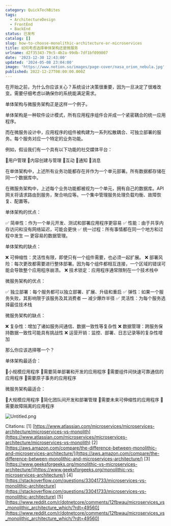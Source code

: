 ```yaml
---
category: QuickTechBites
tags:
  - ArchitectureDesign
  - FrontEnd
  - BackEnd
status: 已发布
catalog: []
slug: how-to-choose-monolithic-architecture-or-microservices
title: 如何考虑选择单体架构还是微服务
urlname: d2f35343-79c5-4b2a-99db-7df1bf099007
date: '2023-12-30 12:43:00'
updated: '2024-05-08 23:04:00'
image: 'https://www.notion.so/images/page-cover/nasa_orion_nebula.jpg'
published: 2022-12-27T08:00:00.000Z
---
```


在开始之前，为什么你应该关心？系统设计决策很重要，因为一旦决定了很难改变。需要仔细考虑以确保你的系统能满足需求。


单体架构与微服务架构正是这样一个例子。


单体架构是一种软件设计模式，所有应用程序组件合并成一个紧密耦合的统一应用程序。


而在微服务设计中，应用程序的组件被构建为一系列松散耦合、可独立部署的服务。每个服务对应一个特定的业务功能。


例如，假设我们有一个具有以下功能的社交媒体平台：


🔸用户管理
🔸内容创建与管理
🔸互动
🔸通知
🔸消息


在单体架构中，上述所有业务功能都存在并作为一个单元部署。所有数据都存储在同一个数据库中。


在微服务架构中，上述每个业务功能都被视为一个单元，拥有自己的数据库。API 网关将请求路由到服务，聚合响应等。一个集中管理服务处理负载均衡、故障恢复、配置等。


单体架构的优点：


✅ 简单性：作为一个单元开发、测试和部署应用程序更容易
✅ 性能：由于共享内存访问和没有网络延迟，可能会更快
✅ 统一过程：所有事情都在同一个地方和过程中发生 — 更容易的数据管理。


单体架构的缺点：


❌ 可伸缩性：灵活性有限，即使只有一个组件需要，也必须一起扩展。
❌ 部署风险：每次更改都需要进行整体部署。因为每个组件都相互连接，一个区域的错误可能会导致整个应用程序崩溃。
❌ 技术锁定：应用程序通常限制在一个技术栈中


微服务架构的优点：


✅ 独立部署：每个服务都可以独立部署、扩展、升级和重启
✅ 弹性：如果一个服务失败，其影响限于该服务及其消费者 — 减少爆炸半径
✅ 灵活性：为每个服务选择最佳技术栈


微服务架构的缺点：


❌ 复杂性：增加了诸如服务间通信、数据一致性等复杂性
❌ 数据管理：跨服务保持数据一致性可能具有挑战性
❌ 运营开销：监控、部署、日志记录等的复杂性增加


那么你应该选择哪一个？


单体架构最适合：


🔹小规模应用程序
🔹需要简单部署和开发的应用程序
🔹需要组件间快速可靠通信的应用程序
🔹需要原子事务的应用程序


微服务架构最适合：


🔸大规模应用程序
🔸简化团队间开发和部署管理
🔸需要未来可伸缩性的应用程序
🔸需要故障隔离的应用程序


![Untitled.png](https://prod-files-secure.s3.us-west-2.amazonaws.com/5d24fe63-e567-4804-86f9-9fdc62e13082/8d149051-cc00-4198-a3d7-e00805eb8f9e/Untitled.png?X-Amz-Algorithm=AWS4-HMAC-SHA256&X-Amz-Content-Sha256=UNSIGNED-PAYLOAD&X-Amz-Credential=ASIAZI2LB466SDHJUCQY%2F20250405%2Fus-west-2%2Fs3%2Faws4_request&X-Amz-Date=20250405T053847Z&X-Amz-Expires=3600&X-Amz-Security-Token=IQoJb3JpZ2luX2VjEK3%2F%2F%2F%2F%2F%2F%2F%2F%2F%2FwEaCXVzLXdlc3QtMiJIMEYCIQCxriGQR35BxbEwoQt7rWF8m7MZdHwXX%2BMynv653JyK6QIhAMaKMQ27d9ktVGQ2LVXA5DH0PUpiX65yWTzQc3A1XBTJKv8DCCYQABoMNjM3NDIzMTgzODA1IgxJfHLh9l6AMgZ%2Fld8q3ANbuaTmCI2RJtkgq6Me%2F%2F5RTFMuRmgUMHQ%2Bz18mleHVfcNP4zXU9hvLyhkcFp5WgPlw%2Fgvf7nab%2Fezr8SO5n%2BOMO3RR1K%2B37JGwEQucOe0pSUfMB941qxC3SEpedmBdlQ71EnwslOLU%2FdkRaEV0NUcKNtPBdUiCYsBLk39soqdkBbFveZFanqWS8NB8X03KrriPTYv0AOAnGoCu92GrCWvdvCXyjFjvM3KUEdh%2FimjfkFLgiYIc%2Fd44KSXWsDo8Mcl24iUw84bmTmgl3zBCBYAGG6M5bJme0RTCu1DRuAvsXQv2fEA1aNhbkjeqqhMJY%2FZFGOq%2ByJjyhMf33EtIrx6aVwF3jtATTAMLv9OVOt7ZcUHvW%2FVz9FfMYdNuAgCpKLb7JySom2yP8i1mEkei4Jqj9UovP%2BbjUOwQnR2Yw8TAwluD7%2FJfvUfHZDxR90gng7FuA93139XoINA0tsWzENoR5tTDDboO894bA39X4szi731mWsnY9gjvZ4FsbdT7mh5TLq6uI%2Fm40oVUXe6DwzPO2B%2FvR5wCtw%2BnM3z7vbOYE%2B9mdykSYgJgAYjkv%2ByuX7yf8n%2BbTWx2jWPNiEJLH%2FMFTqkEZJplBn%2BKufK48zVb3ajL8LprVMgUcdUv3TDz7cK%2FBjqkATD%2BKHEKEwtKCgAjEU3R564OgBQGzIgA3uF138NQBAHud3pA9z0ZgQfawHoWiBpZpbY0TA3FJMr%2Ff4HAQY%2Ba%2FuD%2FfqkJbo9PjqHVZzC0eIru1y%2FHSzkUzjqF57aVyfloOHFbBfgOw0qrFe1NQRs1gbEhBEg4gXlLMLWkyLkvbkegB%2BiaGqAhFIr82QA9iLYFf75J%2FKLhyuUdB9wzDdUYS9YJLC6p&X-Amz-Signature=91e4377df43715ac7f5917600602328ad9160aacdb8ead777592d3c56b49c538&X-Amz-SignedHeaders=host&x-id=GetObject)


Citations:
[1] [https://www.atlassian.com/microservices/microservices-architecture/microservices-vs-monolith](https://www.atlassian.com/microservices/microservices-architecture/microservices-vs-monolith)
[2] [https://aws.amazon.com/compare/the-difference-between-monolithic-and-microservices-architecture/](https://aws.amazon.com/compare/the-difference-between-monolithic-and-microservices-architecture/)
[3] [https://www.geeksforgeeks.org/monolithic-vs-microservices-architecture/](https://www.geeksforgeeks.org/monolithic-vs-microservices-architecture/)
[4] [https://stackoverflow.com/questions/33041733/microservices-vs-monolithic-architecture](https://stackoverflow.com/questions/33041733/microservices-vs-monolithic-architecture)
[5] [https://www.reddit.com/r/dotnetcore/comments/12fbwau/microservices_vs_monolithic_architecture_which/?rdt=49560](https://www.reddit.com/r/dotnetcore/comments/12fbwau/microservices_vs_monolithic_architecture_which/?rdt=49560)

